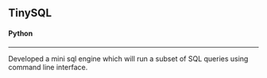 ## TinySQL
#### Python

---------------------------------

Developed a mini​ sql engine which will run a subset of SQL queries using ​command line interface.